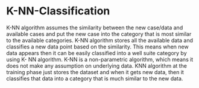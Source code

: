 # K-NN-Classification
K-NN algorithm assumes the similarity between the new case/data and available cases and put the new case into the category that is most similar to the available categories.
K-NN algorithm stores all the available data and classifies a new data point based on the similarity. This means when new data appears then it can be easily classified into a well suite category by using K- NN algorithm. 
K-NN is a non-parametric algorithm, which means it does not make any assumption on underlying data.
KNN algorithm at the training phase just stores the dataset and when it gets new data, then it classifies that data into a category that is much similar to the new data.
